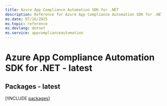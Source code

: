 ```yaml
---
title: Azure App Compliance Automation SDK for .NET
description: Reference for Azure App Compliance Automation SDK for .NET
ms.date: 07/16/2025
ms.topic: reference
ms.devlang: dotnet
ms.service: appcomplianceautomation
---
```

# Azure App Compliance Automation SDK for .NET - latest
## Packages - latest
[!INCLUDE [packages](app-compliance-automation-index.md)]